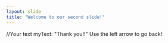 ```yaml
---
layout: slide
title: "Welcome to our second slide!"
---
```

//Your text
myText: "Thank you!!"
Use the left arrow to go back!
